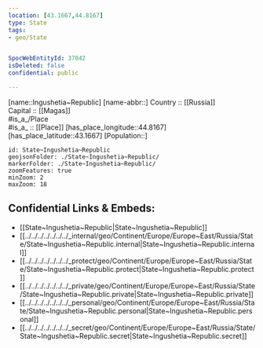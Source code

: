 ```yaml
---
location: [43.1667,44.8167] 
type: State
tags:
- geo/State


SpocWebEntityId: 37042
isDeleted: false
confidential: public

---
```

[name::Ingushetia~Republic] 
[name-abbr::] 
Country :: [[Russia]]  
Capital :: [[Magas]]  
#is_a_/Place  
#is_a_ :: [[Place]] 
[has_place_longitude::44.8167] 
[has_place_latitude::43.1667] 
[Population::] 



```leaflet
id: State~Ingushetia~Republic
geojsonFolder: ./State~Ingushetia~Republic/
markerFolder: ./State~Ingushetia~Republic/
zoomFeatures: true 
minZoom: 2 
maxZoom: 18
```


## Confidential Links & Embeds: 
- [[State~Ingushetia~Republic|State~Ingushetia~Republic]]  
- [[../../../../../../../_internal/geo/Continent/Europe/Europe~East/Russia/State/State~Ingushetia~Republic.internal|State~Ingushetia~Republic.internal]] 
- [[../../../../../../../_protect/geo/Continent/Europe/Europe~East/Russia/State/State~Ingushetia~Republic.protect|State~Ingushetia~Republic.protect]] 
- [[../../../../../../../_private/geo/Continent/Europe/Europe~East/Russia/State/State~Ingushetia~Republic.private|State~Ingushetia~Republic.private]] 
- [[../../../../../../../_personal/geo/Continent/Europe/Europe~East/Russia/State/State~Ingushetia~Republic.personal|State~Ingushetia~Republic.personal]] 
- [[../../../../../../../_secret/geo/Continent/Europe/Europe~East/Russia/State/State~Ingushetia~Republic.secret|State~Ingushetia~Republic.secret]] 
